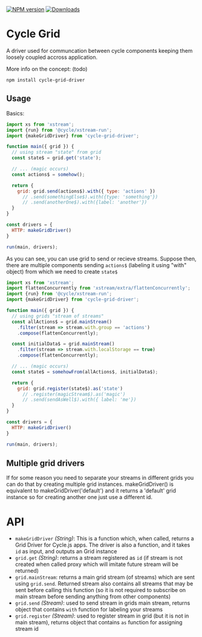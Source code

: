 [![NPM version][npm-image]][npm-url] [![Downloads][downloads-image]][npm-url]

# Cycle Grid

A driver used for communcation between cycle components keeping them loosely coupled accross application.

More info on the concept: (todo)

```
npm install cycle-grid-driver
```

## Usage

Basics:

```js
import xs from 'xstream';
import {run} from '@cycle/xstream-run';
import {makeGridDriver} from 'cycle-grid-driver';

function main({ grid }) {
  // using stream "state" from grid
  const state$ = grid.get('state');

  // ... (magic occurs)
  const actions$ = somehow(); 

  return {
    grid: grid.send(actions$).with({ type: 'actions' })
      // .send(somethingElse$).with({type: 'something'})
      // .send(anotherOne$).with({label: 'another'})
  }
}

const drivers = {
  HTTP: makeGridDriver()
}

run(main, drivers);
```

As you can see, you can use grid to send or recieve streams.
Suppose then, there are multiple components sending ```actions$``` (labeling it using "with" object) 
from which we need to create ```state$```

```js
import xs from 'xstream';
import flattenConcurrently from 'xstream/extra/flattenConcurrently';
import {run} from '@cycle/xstream-run';
import {makeGridDriver} from 'cycle-grid-driver';

function main({ grid }) {
  // using grids "stream of streams"
  const allActions$ = grid.mainStream()
    .filter(stream => stream.with.group == 'actions')
    .compose(flattenConcurrently);

  const initialData$ = grid.mainStream()
    .filter(stream => stream.with.localStorage == true)
    .compose(flattenConcurrently);

  // ... (magic occurs)
  const state$ = somehowFrom(allActions$, initialData$); 

  return {
    grid: grid.register(state$).as('state')
      // .register(magicStream$).as('magic')
      // .send(sendAsWell$).with({ label: 'me'})
  }
}

const drivers = {
  HTTP: makeGridDriver()
}

run(main, drivers);
```

## Multiple grid drivers

If for some reason you need to separate your streams in different grids you can do that by creating multiple grid instances. 
makeGridDriver() is equivalent to makeGridDriver('default') and it returns a 'default' grid instance so for creating another one just use a different id.

# API

- `makeGridDriver` *(String)*: This is a function which, when called, returns a Grid Driver for Cycle.js
apps. The driver is also a function, and it takes `id` as input, and outputs an Grid instance
- `grid.get` *(String)*: returns a stream registered as `id` (if stream is not created when called proxy which will imitate future stream will be returned)
- `grid.mainStream`: returns a main grid stream (of streams) which are sent using `grid.send`. Returned stream also contains all streams that may be sent before calling this function (so it is not required to subscribe on main stream before sending anything from other components)
- `grid.send` *(Stream)*: used to send stream in grids main stream, returns object that contains `with` function for labeling your streams 
- `grid.register` *(Stream)*: used to register stream in grid (but it is not in main stream), returns object that contains `as` function for assigning stream id

[downloads-image]: http://img.shields.io/npm/dm/cycle-grid-driver.svg
[npm-url]: https://npmjs.org/package/cycle-grid-driver
[npm-image]: http://img.shields.io/npm/v/cycle-grid-driver.svg